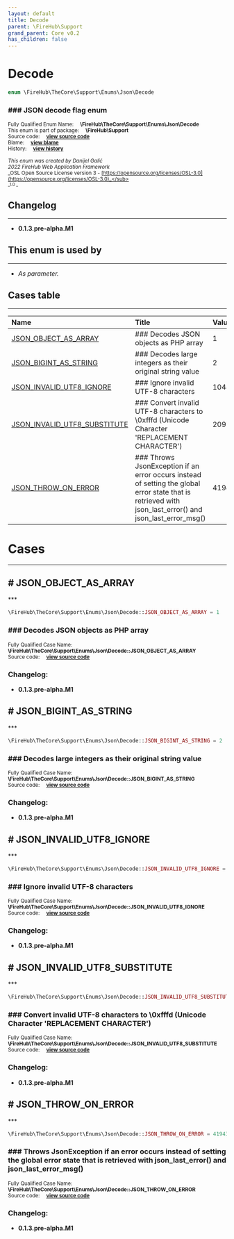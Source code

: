 ```yaml
---
layout: default
title: Decode
parent: \FireHub\Support
grand_parent: Core v0.2
has_children: false
---
```


<link rel="stylesheet" type="text/css" href="/css/style.css" />

# Decode

```php
enum \FireHub\TheCore\Support\Enums\Json\Decode
```

### ### JSON decode flag enum

<sub>Fully Qualified Enum Name:  **\FireHub\TheCore\Support\Enums\Json\Decode**</sub><br>
<sub>This enum is part of package:  **\FireHub\Support**</sub><br>
<sub>Source code:  **[view source code](https://github.com/The-FireHub-Project/Core/blob/v1.0/src/support/enums/json/firehub.Decode.php#L23)**</sub><br>
<sub>Blame:  **[view blame](https://github.com/The-FireHub-Project/Core/blame/v1.0/src/support/enums/json/firehub.Decode.php)**</sub><br>
<sub>History:  **[view history](https://github.com/The-FireHub-Project/Core/commits/v1.0/src/support/enums/json/firehub.Decode.php)**</sub><br>

<sub>_This enum was created by Danijel Galić_</sub><br>
<sub>_2022 FireHub Web Application Framework_</sub><br>
<sub>_OSL Open Source License version 3 - [https://opensource.org/licenses/OSL-3.0](https://opensource.org/licenses/OSL-3.0)_</sub><br>
<sub>_1.0 _</sub><br>

## Changelog
***

* **0.1.3.pre-alpha.M1** 


## This enum is used by
***

* *As parameter.*


## Cases table
***

| Name  | Title | Value |
| :---  | :---  | :---  |
|<a href="#json_object_as_array">JSON_OBJECT_AS_ARRAY</a>|### Decodes JSON objects as PHP array|1|
|<a href="#json_bigint_as_string">JSON_BIGINT_AS_STRING</a>|### Decodes large integers as their original string value|2|
|<a href="#json_invalid_utf8_ignore">JSON_INVALID_UTF8_IGNORE</a>|### Ignore invalid UTF-8 characters|1048576|
|<a href="#json_invalid_utf8_substitute">JSON_INVALID_UTF8_SUBSTITUTE</a>|### Convert invalid UTF-8 characters to \0xfffd (Unicode Character 'REPLACEMENT CHARACTER')|2097152|
|<a href="#json_throw_on_error">JSON_THROW_ON_ERROR</a>|### Throws JsonException if an error occurs instead of setting the global error state that is retrieved with json_last_error() and json_last_error_msg()|4194304|


# Cases
***


<h2><a name="json_object_as_array"># JSON_OBJECT_AS_ARRAY</a></h2>
***

```php
\FireHub\TheCore\Support\Enums\Json\Decode::JSON_OBJECT_AS_ARRAY = 1
```

### ### Decodes JSON objects as PHP array

<sub>Fully Qualified Case Name:  **\FireHub\TheCore\Support\Enums\Json\Decode::JSON_OBJECT_AS_ARRAY**</sub><br>
<sub>Source code:  **[view source code](https://github.com/The-FireHub-Project/Core/blob/v1.0/src/support/enums/json/firehub.Decode.php#L29)**</sub><br>

### Changelog:

* **0.1.3.pre-alpha.M1** 

<h2><a name="json_bigint_as_string"># JSON_BIGINT_AS_STRING</a></h2>
***

```php
\FireHub\TheCore\Support\Enums\Json\Decode::JSON_BIGINT_AS_STRING = 2
```

### ### Decodes large integers as their original string value

<sub>Fully Qualified Case Name:  **\FireHub\TheCore\Support\Enums\Json\Decode::JSON_BIGINT_AS_STRING**</sub><br>
<sub>Source code:  **[view source code](https://github.com/The-FireHub-Project/Core/blob/v1.0/src/support/enums/json/firehub.Decode.php#L35)**</sub><br>

### Changelog:

* **0.1.3.pre-alpha.M1** 

<h2><a name="json_invalid_utf8_ignore"># JSON_INVALID_UTF8_IGNORE</a></h2>
***

```php
\FireHub\TheCore\Support\Enums\Json\Decode::JSON_INVALID_UTF8_IGNORE = 1048576
```

### ### Ignore invalid UTF-8 characters

<sub>Fully Qualified Case Name:  **\FireHub\TheCore\Support\Enums\Json\Decode::JSON_INVALID_UTF8_IGNORE**</sub><br>
<sub>Source code:  **[view source code](https://github.com/The-FireHub-Project/Core/blob/v1.0/src/support/enums/json/firehub.Decode.php#L41)**</sub><br>

### Changelog:

* **0.1.3.pre-alpha.M1** 

<h2><a name="json_invalid_utf8_substitute"># JSON_INVALID_UTF8_SUBSTITUTE</a></h2>
***

```php
\FireHub\TheCore\Support\Enums\Json\Decode::JSON_INVALID_UTF8_SUBSTITUTE = 2097152
```

### ### Convert invalid UTF-8 characters to \0xfffd (Unicode Character 'REPLACEMENT CHARACTER')

<sub>Fully Qualified Case Name:  **\FireHub\TheCore\Support\Enums\Json\Decode::JSON_INVALID_UTF8_SUBSTITUTE**</sub><br>
<sub>Source code:  **[view source code](https://github.com/The-FireHub-Project/Core/blob/v1.0/src/support/enums/json/firehub.Decode.php#L47)**</sub><br>

### Changelog:

* **0.1.3.pre-alpha.M1** 

<h2><a name="json_throw_on_error"># JSON_THROW_ON_ERROR</a></h2>
***

```php
\FireHub\TheCore\Support\Enums\Json\Decode::JSON_THROW_ON_ERROR = 4194304
```

### ### Throws JsonException if an error occurs instead of setting the global error state that is retrieved with json_last_error() and json_last_error_msg()

<sub>Fully Qualified Case Name:  **\FireHub\TheCore\Support\Enums\Json\Decode::JSON_THROW_ON_ERROR**</sub><br>
<sub>Source code:  **[view source code](https://github.com/The-FireHub-Project/Core/blob/v1.0/src/support/enums/json/firehub.Decode.php#L53)**</sub><br>

### Changelog:

* **0.1.3.pre-alpha.M1** 

